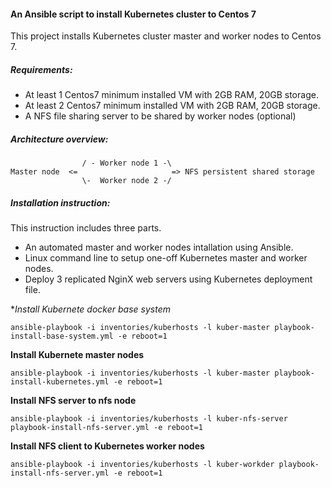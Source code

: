 #### An Ansible script to install Kubernetes cluster to Centos 7

This project installs Kubernetes cluster master and worker nodes to Centos 7.

##### Requirements:
* At least 1 Centos7 minimum installed VM with 2GB RAM, 20GB storage.
* At least 2 Centos7 minimum installed VM with 2GB RAM, 20GB storage.
* A NFS file sharing server to be shared by worker nodes (optional)

##### Architecture overview:

```
                / - Worker node 1 -\
Master node  <=                     => NFS persistent shared storage 
                \-  Worker node 2 -/

```
##### Installation instruction:
This instruction includes three parts.
* An automated master and worker nodes intallation using Ansible.
* Linux command line to setup one-off Kubernetes master and worker nodes.
* Deploy 3 replicated NginX web servers using Kubernetes deployment file.

**Install Kubernete docker base system*
```
ansible-playbook -i inventories/kuberhosts -l kuber-master playbook-install-base-system.yml -e reboot=1
```

**Install Kubernete master nodes**
```
ansible-playbook -i inventories/kuberhosts -l kuber-master playbook-install-kubernetes.yml -e reboot=1
```

**Install NFS server to nfs node**
```
ansible-playbook -i inventories/kuberhosts -l kuber-nfs-server playbook-install-nfs-server.yml -e reboot=1
```

**Install NFS client to Kubernetes worker nodes**
```
ansible-playbook -i inventories/kuberhosts -l kuber-workder playbook-install-nfs-server.yml -e reboot=1
```




